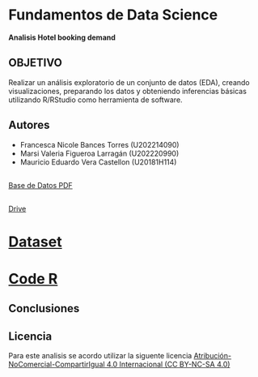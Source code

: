 # Fundamentos de Data Science 
**Analisis Hotel booking demand**


## OBJETIVO
Realizar un análisis exploratorio de un conjunto de datos (EDA), creando visualizaciones,
preparando los datos y obteniendo inferencias básicas utilizando R/RStudio como herramienta de
software.

## Autores 
  - Francesca Nicole Bances Torres  (U202214090)
  - Marsi Valeria Figueroa Larragán (U202220990)
  - Mauricio Eduardo Vera Castellon (U20181H114)
##
[Base de Datos PDF](https://drive.google.com/file/d/1G0-AKU6Lx5i23a1o62wCPSwBQHg1wls1/view)
##
[Drive](https://docs.google.com/document/d/1qNjjUjW4uUF3AaVCB0NIw7uzEdx5qaSilzIL0OuZpL0/edit)

  # [Dataset](Data)
  # [Code R](Code)


## Conclusiones

## Licencia
Para este analisis se acordo utilizar la siguente licencia [Atribución-NoComercial-CompartirIgual 4.0 Internacional (CC BY-NC-SA 4.0)](https://creativecommons.org/licenses/by-nc-sa/4.0/deed.es) 
